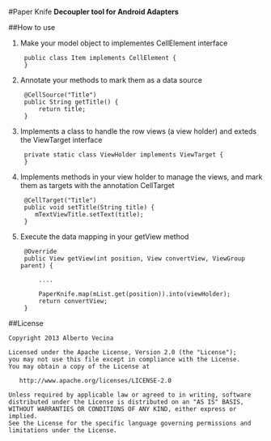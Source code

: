 #Paper Knife
**Decoupler tool for Android Adapters**

##How to use

1. Make your model object to implementes CellElement interface

		public class Item implements CellElement {
		}

2. Annotate your methods to mark them as a data source

		@CellSource("Title")
    	public String getTitle() {
      		return title;
    	}
 
3. Implements a class to handle the row views (a view holder) and exteds the ViewTarget interface

		private static class ViewHolder implements ViewTarget {
		} 
    	
4. Implements methods in your view holder to manage the views, and mark them as targets with the annotation CellTarget

		@CellTarget("Title")
		public void setTitle(String title) {
           mTextViewTitle.setText(title);
        }
        
5. Execute the data mapping in your getView method

		@Override
	    public View getView(int position, View convertView, ViewGroup parent) {

        	....

        	PaperKnife.map(mList.get(position)).into(viewHolder);
        	return convertView;
    	}
       
##License

	Copyright 2013 Alberto Vecina
	
	Licensed under the Apache License, Version 2.0 (the "License");
	you may not use this file except in compliance with the License.
	You may obtain a copy of the License at
	
	   http://www.apache.org/licenses/LICENSE-2.0
	
	Unless required by applicable law or agreed to in writing, software
	distributed under the License is distributed on an "AS IS" BASIS,
	WITHOUT WARRANTIES OR CONDITIONS OF ANY KIND, either express or implied.
	See the License for the specific language governing permissions and
	limitations under the License.
        
        

			